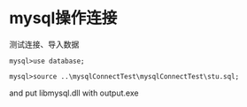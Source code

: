 # mysql操作连接

测试连接、导入数据

```
mysql>use database;

mysql>source ..\mysqlConnectTest\mysqlConnectTest\stu.sql;
```

and put libmysql.dll with output.exe